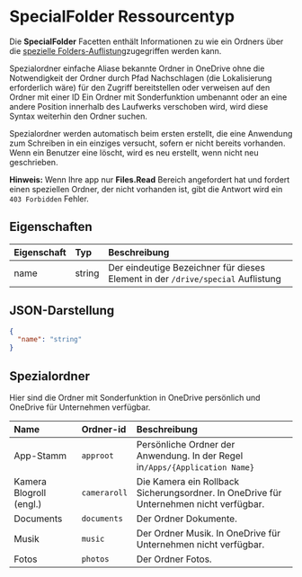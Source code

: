 # <a name="specialfolder-resource-type"></a>SpecialFolder Ressourcentyp

Die **SpecialFolder** Facetten enthält Informationen zu wie ein Ordners über die [spezielle Folders-Auflistung](../api/drive_special.md)zugegriffen werden kann.

Spezialordner einfache Aliase bekannte Ordner in OneDrive ohne die Notwendigkeit der Ordner durch Pfad Nachschlagen (die Lokalisierung erforderlich wäre) für den Zugriff bereitstellen oder verweisen auf den Ordner mit einer ID Ein Ordner mit Sonderfunktion umbenannt oder an eine andere Position innerhalb des Laufwerks verschoben wird, wird diese Syntax weiterhin den Ordner suchen.

Spezialordner werden automatisch beim ersten erstellt, die eine Anwendung zum Schreiben in ein einziges versucht, sofern er nicht bereits vorhanden. Wenn ein Benutzer eine löscht, wird es neu erstellt, wenn nicht neu geschrieben.

**Hinweis:** Wenn Ihre app nur **Files.Read** Bereich angefordert hat und fordert einen speziellen Ordner, der nicht vorhanden ist, gibt die Antwort wird ein `403 Forbidden` Fehler.

## <a name="properties"></a>Eigenschaften
| Eigenschaft  | Typ   | Beschreibung                                                            |
|:----------|:-------|:-----------------------------------------------------------------------|
| name      | string | Der eindeutige Bezeichner für dieses Element in der `/drive/special` Auflistung |

## <a name="json-representation"></a>JSON-Darstellung

<!-- {
  "blockType": "resource",
  "optionalProperties": [

  ],
  "@odata.type": "microsoft.graph.specialFolder"
}-->
```json
{
  "name": "string"
}

```

## <a name="special-folders"></a>Spezialordner

Hier sind die Ordner mit Sonderfunktion in OneDrive persönlich und OneDrive für Unternehmen verfügbar.

| Name        | Ordner-id    | Beschreibung                                                              |
|:------------|:-------------|:-------------------------------------------------------------------------|
| App-Stamm    | `approot`    | Persönliche Ordner der Anwendung. In der Regel in`/Apps/{Application Name}` |
| Kamera Blogroll (engl.) | `cameraroll` | Die Kamera ein Rollback Sicherungsordner. In OneDrive für Unternehmen nicht verfügbar.   |
| Documents   | `documents`  | Der Ordner Dokumente.                                                    |
| Musik       | `music`      | Der Ordner Musik. In OneDrive für Unternehmen nicht verfügbar.                |
| Fotos      | `photos`     | Der Ordner Fotos.                                                       |


<!-- uuid: 8fcb5dbc-d5aa-4681-8e31-b001d5168d79
2015-10-25 14:57:30 UTC -->
<!-- {
  "type": "#page.annotation",
  "description": "specialFolder resource",
  "keywords": "",
  "section": "documentation",
  "tocPath": ""
}-->
